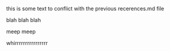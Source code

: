 this is some text to conflict with the previous recerences.md file

blah blah blah

meep meep

whirrrrrrrrrrrrrrrr
